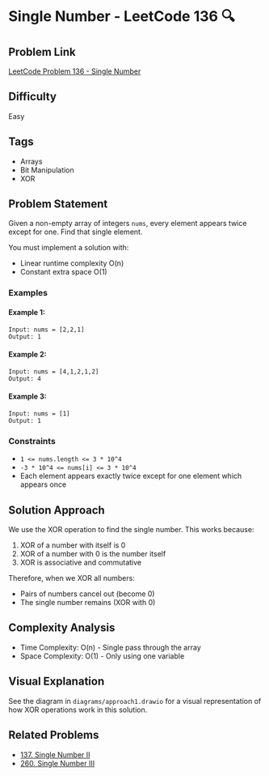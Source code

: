 # Single Number - LeetCode 136 🔍

## Problem Link
[LeetCode Problem 136 - Single Number](https://leetcode.com/problems/single-number/)

## Difficulty
Easy

## Tags
- Arrays
- Bit Manipulation
- XOR

## Problem Statement
Given a non-empty array of integers `nums`, every element appears twice except for one. Find that single element.

You must implement a solution with:
- Linear runtime complexity O(n)
- Constant extra space O(1)

### Examples

#### Example 1:
```
Input: nums = [2,2,1]
Output: 1
```

#### Example 2:
```
Input: nums = [4,1,2,1,2]
Output: 4
```

#### Example 3:
```
Input: nums = [1]
Output: 1
```

### Constraints
- `1 <= nums.length <= 3 * 10^4`
- `-3 * 10^4 <= nums[i] <= 3 * 10^4`
- Each element appears exactly twice except for one element which appears once

## Solution Approach
We use the XOR operation to find the single number. This works because:
1. XOR of a number with itself is 0
2. XOR of a number with 0 is the number itself
3. XOR is associative and commutative

Therefore, when we XOR all numbers:
- Pairs of numbers cancel out (become 0)
- The single number remains (XOR with 0)

## Complexity Analysis
- Time Complexity: O(n) - Single pass through the array
- Space Complexity: O(1) - Only using one variable

## Visual Explanation
See the diagram in `diagrams/approach1.drawio` for a visual representation of how XOR operations work in this solution.

## Related Problems
- [137. Single Number II](https://leetcode.com/problems/single-number-ii/)
- [260. Single Number III](https://leetcode.com/problems/single-number-iii/)
